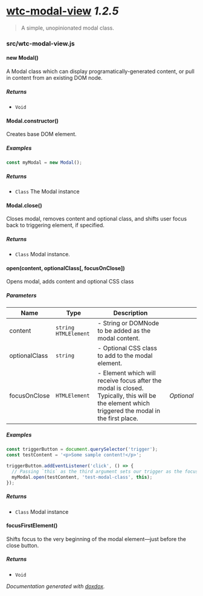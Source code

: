 # [wtc-modal-view](https://github.com/wethegit/wtc-modal-view#readme) *1.2.5*

> A simple, unopinionated modal class.


### src/wtc-modal-view.js


#### new Modal() 

A Modal class which can display programatically-generated content, or pull in content from an existing DOM node.






##### Returns


- `Void`



#### Modal.constructor() 

Creates base DOM element.






##### Examples

```javascript
const myModal = new Modal();
```


##### Returns


- `Class`  The Modal instance



#### Modal.close() 

Closes modal, removes content and optional class,
and shifts user focus back to triggering element, if specified.






##### Returns


- `Class`  Modal instance.



#### open(content, optionalClass[, focusOnClose]) 

Opens modal, adds content and optional CSS class




##### Parameters

| Name | Type | Description |  |
| ---- | ---- | ----------- | -------- |
| content | `string` `HTMLElement`  | - String or DOMNode to be added as the modal content. | &nbsp; |
| optionalClass | `string`  | - Optional CSS class to add to the modal element. | &nbsp; |
| focusOnClose | `HTMLElement`  | - Element which will receive focus after the modal is closed. Typically, this will be the element which triggered the modal in the first place. | *Optional* |




##### Examples

```javascript
const triggerButton = document.querySelector('trigger');
const testContent = '<p>Some sample content!</p>';

triggerButton.addEventListener('click', () => {
  // Passing `this` as the third argument sets our trigger as the focused item once the Modal closes.
  myModal.open(testContent, 'test-modal-class', this);
});
```


##### Returns


- `Class`  Modal instance



#### focusFirstElement() 

Shifts focus to the very beginning of the modal element—just before the close button.






##### Returns


- `Void`




*Documentation generated with [doxdox](https://github.com/neogeek/doxdox).*
